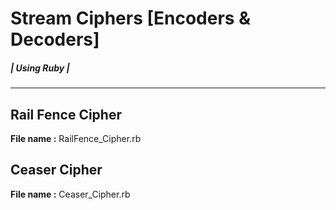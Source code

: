 # Stream Ciphers [Encoders & Decoders]
##### | Using Ruby |

---

## Rail Fence Cipher

**File name :** RailFence_Cipher.rb

## Ceaser Cipher

**File name :** Ceaser_Cipher.rb